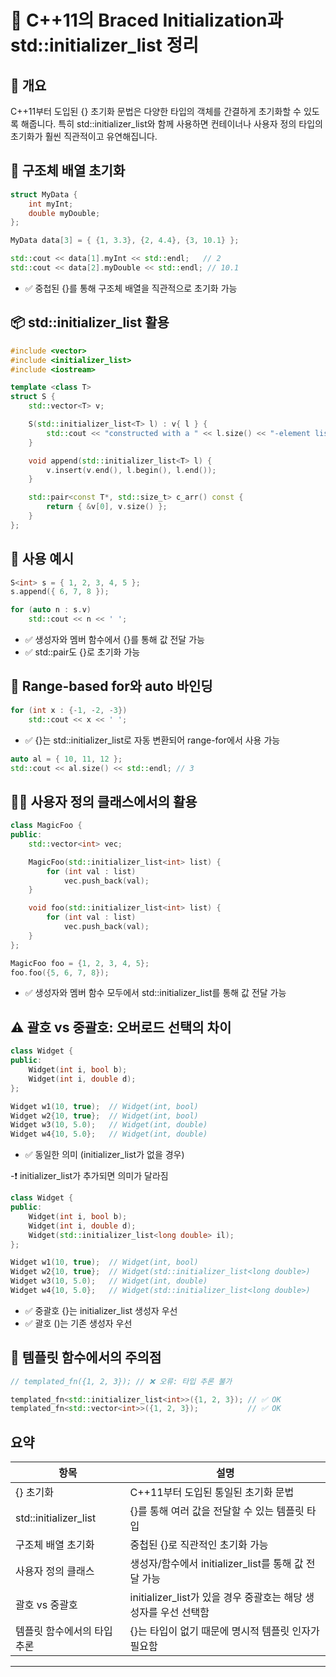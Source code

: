 # 🧾 C++11의 Braced Initialization과 std::initializer_list 정리
## 📌 개요
C++11부터 도입된 {} 초기화 문법은 다양한 타입의 객체를 간결하게 초기화할 수 있도록 해줍니다. 특히 std::initializer_list와 함께 사용하면 컨테이너나 사용자 정의 타입의 초기화가 훨씬 직관적이고 유연해집니다.

## 🧱 구조체 배열 초기화
```cpp
struct MyData {
    int myInt;
    double myDouble;
};

MyData data[3] = { {1, 3.3}, {2, 4.4}, {3, 10.1} };

std::cout << data[1].myInt << std::endl;   // 2
std::cout << data[2].myDouble << std::endl; // 10.1
```
- ✅ 중첩된 {}를 통해 구조체 배열을 직관적으로 초기화 가능

## 📦 std::initializer_list 활용
```cpp
#include <vector>
#include <initializer_list>
#include <iostream>

template <class T>
struct S {
    std::vector<T> v;

    S(std::initializer_list<T> l) : v{ l } {
        std::cout << "constructed with a " << l.size() << "-element list\n";
    }

    void append(std::initializer_list<T> l) {
        v.insert(v.end(), l.begin(), l.end());
    }

    std::pair<const T*, std::size_t> c_arr() const {
        return { &v[0], v.size() };
    }
};
```

## 🧪 사용 예시
```cpp
S<int> s = { 1, 2, 3, 4, 5 };
s.append({ 6, 7, 8 });

for (auto n : s.v)
    std::cout << n << ' ';
```
- ✅ 생성자와 멤버 함수에서 {}를 통해 값 전달 가능
- ✅ std::pair도 {}로 초기화 가능


## 🔁 Range-based for와 auto 바인딩
```cpp
for (int x : {-1, -2, -3})
    std::cout << x << ' ';
```

- ✅ {}는 std::initializer_list로 자동 변환되어 range-for에서 사용 가능
```cpp
auto al = { 10, 11, 12 };
std::cout << al.size() << std::endl; // 3
```



## 🧙‍♂️ 사용자 정의 클래스에서의 활용
```cpp
class MagicFoo {
public:
    std::vector<int> vec;

    MagicFoo(std::initializer_list<int> list) {
        for (int val : list)
            vec.push_back(val);
    }

    void foo(std::initializer_list<int> list) {
        for (int val : list)
            vec.push_back(val);
    }
};

MagicFoo foo = {1, 2, 3, 4, 5};
foo.foo({5, 6, 7, 8});
```
- ✅ 생성자와 멤버 함수 모두에서 std::initializer_list를 통해 값 전달 가능

## ⚠️ 괄호 vs 중괄호: 오버로드 선택의 차이
```cpp
class Widget {
public:
    Widget(int i, bool b);
    Widget(int i, double d);
};

Widget w1(10, true);  // Widget(int, bool)
Widget w2{10, true};  // Widget(int, bool)
Widget w3(10, 5.0);   // Widget(int, double)
Widget w4{10, 5.0};   // Widget(int, double)
```
- ✅ 동일한 의미 (initializer_list가 없을 경우)

-❗ initializer_list가 추가되면 의미가 달라짐
```cpp
class Widget {
public:
    Widget(int i, bool b);
    Widget(int i, double d);
    Widget(std::initializer_list<long double> il);
};

Widget w1(10, true);  // Widget(int, bool)
Widget w2{10, true};  // Widget(std::initializer_list<long double>)
Widget w3(10, 5.0);   // Widget(int, double)
Widget w4{10, 5.0};   // Widget(std::initializer_list<long double>)
```

- ✅ 중괄호 {}는 initializer_list 생성자 우선
- ✅ 괄호 ()는 기존 생성자 우선

## 🚫 템플릿 함수에서의 주의점
```cpp
// templated_fn({1, 2, 3}); // ❌ 오류: 타입 추론 불가

templated_fn<std::initializer_list<int>>({1, 2, 3}); // ✅ OK
templated_fn<std::vector<int>>({1, 2, 3});           // ✅ OK
```



## 요약
| 항목 | 설명 | 
|-------------|------------------------------------------| 
| {} 초기화 | C++11부터 도입된 통일된 초기화 문법 | 
| std::initializer_list | {}를 통해 여러 값을 전달할 수 있는 템플릿 타입 | 
| 구조체 배열 초기화 | 중첩된 {}로 직관적인 초기화 가능 | 
| 사용자 정의 클래스 | 생성자/함수에서 initializer_list를 통해 값 전달 가능 | 
| 괄호 vs 중괄호 | initializer_list가 있을 경우 중괄호는 해당 생성자를 우선 선택함 | 
| 템플릿 함수에서의 타입 추론 | {}는 타입이 없기 때문에 명시적 템플릿 인자가 필요함 | 

---




